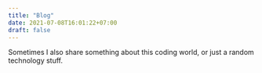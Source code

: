 ```yaml
---
title: "Blog"
date: 2021-07-08T16:01:22+07:00
draft: false
---
```


Sometimes I also share something about this coding world, or just a random technology stuff.
